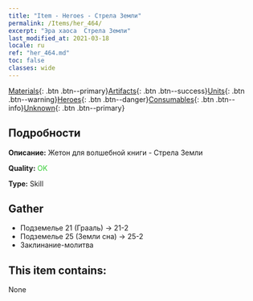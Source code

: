 ```yaml
---
title: "Item - Heroes - Стрела Земли"
permalink: /Items/her_464/
excerpt: "Эра хаоса  Стрела Земли"
last_modified_at: 2021-03-18
locale: ru
ref: "her_464.md"
toc: false
classes: wide
---
```

 [Materials](/ru/Items/){: .btn .btn--primary}[Artifacts](/ru/Items/Artifacts/){: .btn .btn--success}[Units](/ru/Items/Units/){: .btn .btn--warning}[Heroes](/ru/Items/Heroes/){: .btn .btn--danger}[Consumables](/ru/Items/Consumables/){: .btn .btn--info}[Unknown](/ru/Items/Unknown/){: .btn .btn--primary}

## Подробности
 **Описание:** Жетон для волшебной книги - Стрела Земли

 **Quality:** <span style="color: #32CD32">OK</span>

 **Type:** Skill

## Gather

*    Подземелье 21 (Грааль) -> 21-2 
*    Подземелье 25 (Земли сна) -> 25-2 
*    Заклинание-молитва 

## This item contains:

  None

